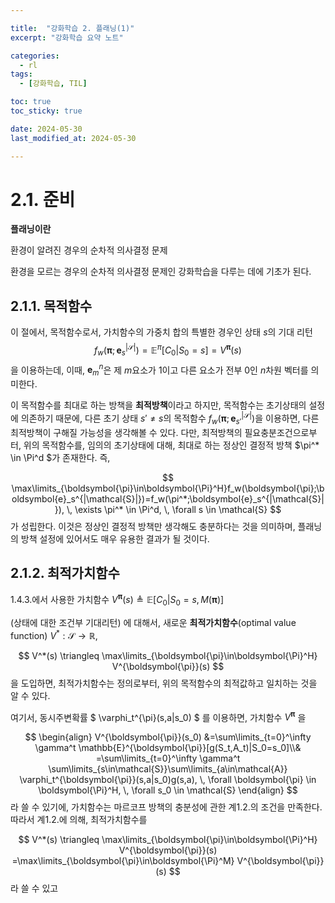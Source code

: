```yaml
---

title:  "강화학습 2. 플래닝(1)"
excerpt: "강화학습 요약 노트"

categories:
  - rl
tags:
  - [강화학습, TIL]

toc: true
toc_sticky: true

date: 2024-05-30
last_modified_at: 2024-05-30

---
```


# 2.1. 준비

__플래닝이란__

환경이 알려진 경우의 순차적 의사결정 문제

환경을 모르는 경우의 순차적 의사결정 문제인 강화학습을 다루는 데에 기초가 된다.

## 2.1.1. 목적함수

이 절에서, 목적함수로서, 가치함수의 가중치 합의 특별한 경우인 상태 $s$의 기대 리턴
$$
f_w(\boldsymbol{\pi};\boldsymbol{e}_s^{|\mathcal{S}|}) = \mathbb{E}^{\pi}[C_0|S_0=s]=V^{\boldsymbol{\pi}}(s)
$$
을 이용하는데, 이때, $\boldsymbol{e}_m^n$은 제 $m$요소가 $1$이고 다른 요소가 전부 $0$인 $n$차원 벡터를 의미한다.

이 목적함수를 최대로 하는 방책을 **최적방책**이라고 하지만, 목적함수는 초기상태의 설정에 의존하기 때문에, 다른 초기 상태 $s' \neq s$의 목적함수 $f_w(\boldsymbol{\pi};{\boldsymbol{e}}_{s'}^{|\mathcal{S}|})$을 이용하면, 다른 최적방책이 구해질 가능성을 생각해볼 수 있다. 다만, 최적방책의 필요충분조건으로부터, 위의 목적함수를, 임의의 초기상태에 대해, 최대로 하는 정상인 결정적 방책 $\pi^* \in \Pi^d $가 존재한다. 즉,

$$
\max\limits_{\boldsymbol{\pi}\in\boldsymbol{\Pi}^H}f_w(\boldsymbol{\pi};\boldsymbol{e}_s^{|\mathcal{S}|})=f_w(\pi^*;\boldsymbol{e}_s^{|\mathcal{S}|}), \, \exists \pi^* \in \Pi^d, \, \forall s \in \mathcal{S}
$$
가 성립한다. 이것은 정상인 결정적 방책만 생각해도 충분하다는 것을 의미하며, 플래닝의 방책 설정에 있어서도 매우 유용한 결과가 될 것이다. 



## 2.1.2. 최적가치함수

1.4.3.에서 사용한 가치함수 $V^{\boldsymbol{\pi}}(s)\triangleq \mathbb{E}[C_0|S_0=s, M(\boldsymbol{\pi})]$

(상태에 대한 조건부 기대리턴) 에 대해서, 새로운 __최적가치함수__(optimal value function) $V^* : \mathcal{S} \rightarrow \mathbb{R},$

$$
V^*(s) \triangleq \max\limits_{\boldsymbol{\pi}\in\boldsymbol{\Pi}^H} V^{\boldsymbol{\pi}}(s)
$$
을 도입하면, 최적가치함수는 정의로부터, 위의 목적함수의 최적값하고 일치하는 것을 알 수 있다.

여기서, 동시주변확률 $ \varphi_t^{\pi}(s,a|s_0) $ 를 이용하면, 가치함수 $V^{\boldsymbol{\pi}}$ 을

$$
\begin{align}  V^{\boldsymbol{\pi}}(s_0) &=\sum\limits_{t=0}^\infty \gamma^t \mathbb{E}^{\boldsymbol{\pi}}[g(S_t,A_t)|S_0=s_0]\\&
=\sum\limits_{t=0}^\infty \gamma^t \sum\limits_{s\in\mathcal{S}}\sum\limits_{a\in\mathcal{A}} \varphi_t^{\boldsymbol{\pi}}(s,a|s_0)g(s,a), \, \forall \boldsymbol{\pi} \in \boldsymbol{\Pi}^H, \, \forall s_0 \in \mathcal{S} \end{align}
$$
라 쓸 수 있기에, 가치함수는 마르코프 방책의 충분성에 관한 계1.2.의 조건을 만족한다. 따라서 계1.2.에 의해, 최적가치함수를

$$
V^*(s) \triangleq \max\limits_{\boldsymbol{\pi}\in\boldsymbol{\Pi}^H} V^{\boldsymbol{\pi}}(s) =\max\limits_{\boldsymbol{\pi}\in\boldsymbol{\Pi}^M} V^{\boldsymbol{\pi}}(s)
$$
라 쓸 수 있고

